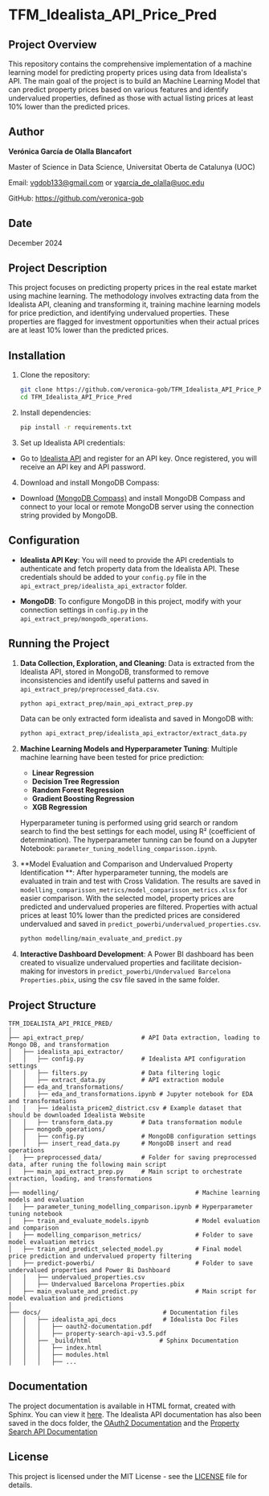 ﻿# TFM_Idealista_API_Price_Pred

## Project Overview

This repository contains the comprehensive implementation of a machine learning model for predicting property prices using data from Idealista's API. The main goal of the project is to build an Machine Learning Model that can predict property prices based on various features and identify undervalued properties, defined as those with actual listing prices at least 10% lower than the predicted prices.

## Author

**Verónica García de Olalla Blancafort**  

Master of Science in Data Science, Universitat Oberta de Catalunya (UOC)

Email: vgdob133@gmail.com  or vgarcia_de_olalla@uoc.edu

GitHub: https://github.com/veronica-gob

## Date
December 2024

## Project Description

This project focuses on predicting property prices in the real estate market using machine learning. The methodology involves extracting data from the Idealista API, cleaning and transforming it, training machine learning models for price prediction, and identifying undervalued properties. These properties are flagged for investment opportunities when their actual prices are at least 10% lower than the predicted prices.

## Installation

1. Clone the repository:
   ```bash
   git clone https://github.com/veronica-gob/TFM_Idealista_API_Price_Pred.git
   cd TFM_Idealista_API_Price_Pred
   ```

2. Install dependencies:
   ```bash
   pip install -r requirements.txt
   ```

3. Set up Idealista API credentials: 
- Go to [Idealista API](https://developers.idealista.com/access-request) and register for an API key. Once registered, you will receive an API key and API password.
   
4. Download and install MongoDB Compass:
- Download [(MongoDB Compass)](https://www.mongodb.com/try/download/compass) and install MongoDB Compass and connect to your local or remote MongoDB server using the connection string provided by MongoDB.


## Configuration

- **Idealista API Key**: You will need to provide the API credentials to authenticate and fetch property data from the Idealista API. These credentials should be added to your `config.py` file in the `api_extract_prep/idealista_api_extractor` folder.

- **MongoDB**: To configure MongoDB in this project, modify with your connection settings in `config.py` in the `api_extract_prep/mongodb_operations`.


## Running the Project

1. **Data Collection, Exploration, and Cleaning**: Data is extracted from the Idealista API, stored in MongoDB, transformed to remove inconsistencies and identify useful patterns and saved in  `api_extract_prep/preprocessed_data.csv`.

    ```bash
    python api_extract_prep/main_api_extract_prep.py
    ```

    Data can be only extracted form idealista and saved in MongoDB with:

    ```bash
    python api_extract_prep/idealista_api_extractor/extract_data.py
    ```

2. **Machine Learning Models and Hyperparameter Tuning**: Multiple machine learning have been tested for price prediction:
   - **Linear Regression**
   - **Decision Tree Regression**
   - **Random Forest Regression**
   - **Gradient Boosting Regression**
   - **XGB Regression**

   Hyperparameter tuning is performed using grid search or random search to find the best settings for each model, using R² (coefficient of determination). The hyperparameter tunning can be found on a Jupyter Notebook: `parameter_tuning_modelling_comparisson.ipynb`.

3. **Model Evaluation and Comparison and Undervalued Property Identification **: After hyperparameter tunning, the models are evaluated in train and test with Cross Validation. The results are saved in `modelling_comparisson_metrics/model_comparisson_metrics.xlsx` for easier comparison.  With the selected model, property prices are predicted and undervalued properies are filtered. Properties with actual prices at least 10% lower than the predicted prices are considered undervalued and saved in `predict_powerbi/undervalued_properties.csv`.

    ```bash
    python modelling/main_evaluate_and_predict.py
    ```

5. **Interactive Dashboard Development**: A Power BI dashboard has been created to visualize undervalued properties and facilitate decision-making for investors in `predict_powerbi/Undervalued Barcelona Properties.pbix`, using the csv file saved in the same folder.

## Project Structure

```plaintext
TFM_IDEALISTA_API_PRICE_PRED/
│
├── api_extract_prep/                # API Data extraction, loading to Mongo DB, and transformation
│   ├── idealista_api_extractor/     
│   │   ├── config.py                # Idealista API configuration settings
│   │   ├── filters.py               # Data filtering logic
│   │   ├── extract_data.py          # API extraction module
│   ├── eda_and_transformations/   
│   │   ├── eda_and_transformations.ipynb # Jupyter notebook for EDA and transformations
│   │   ├── idealista_pricem2_district.csv # Example dataset that should be downloaded Idealista Website
│   │   ├── transform_data.py        # Data transformation module
│   ├── mongodb_operations/    
│   │   ├── config.py                # MongoDB configuration settings
│   │   ├── insert_read_data.py      # MongoDB insert and read operations
│   ├── preprocessed_data/           # Folder for saving preprocessed data, after runing the following main script
│   ├── main_api_extract_prep.py     # Main script to orchestrate extraction, loading, and transformations
│   
├── modelling/                                      # Machine learning models and evaluation
│   ├── parameter_tuning_modelling_comparison.ipynb # Hyperparameter tuning notebook
│   ├── train_and_evaluate_models.ipynb             # Model evaluation and comparison
│   ├── modelling_comparison_metrics/               # Folder to save model evaluation metrics
│   ├── train_and_predict_selected_model.py         # Final model price prediction and undervalued property filtering
│   ├── predict-powerbi/                            # Folder to save undervalued properties and Power Bi Dashboard
│   │   ├── undervalued_properties.csv  
│   │   ├── Undervalued Barcelona Properties.pbix
│   ├── main_evaluate_and_predict.py                # Main script for model evaluation and predictions
│   
├── docs/                                  # Documentation files
│   │   ├── idealista_api_docs             # Idealista Doc Files
│   │   │   ├── oauth2-documentation.pdf  
│   │   │   ├── property-search-api-v3.5.pdf    
│   │   ├── _build/html                   # Sphinx Documentation
│   │   │   ├── index.html
│   │   │   ├── modules.html
│   │   │   ├── ...
```

## Documentation

The project documentation is available in HTML format, created with Sphinx. You can view it [here](docs/_build/html/index.html).
The Idealista API documentation has also been saved in the docs folder, the [OAuth2 Documentation](docs/idealista_api_doc/oauth2-documentations.pdf) and the [Property Search API Documentation](docs/idealista_api_docs/property-search-api-v3_5.pdf)


## License

This project is licensed under the MIT License - see the [LICENSE](LICENSE) file for details.
